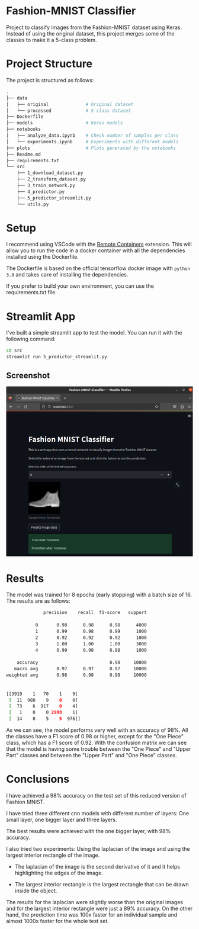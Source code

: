 # Fashion-MNIST Classifier

Project to classify images from the Fashion-MNIST dataset using Keras. Instead of using the original dataset, this project merges some of the classes to make it a 5-class problem.

# Project Structure

The project is structured as follows:

```bash
.
├── data
│   ├── original              # Original dataset
│   └── processed             # 5 class dataset
├── Dockerfile
├── models                    # Keras models
├── notebooks
│   ├── analyze_data.ipynb    # Check number of samples per class
│   └── experiments.ipynb     # Experiments with different models
├── plots                     # Plots generated by the notebooks
├── Readme.md
├── requirements.txt
└── src
    ├── 1_download_dataset.py
    ├── 2_transform_dataset.py
    ├── 3_train_network.py
    ├── 4_predictor.py
    ├── 5_predictor_streamlit.py
    └── utils.py
```

# Setup

I recommend using VSCode with the [Remote Containers](https://code.visualstudio.com/docs/remote/containers) extension. This will allow you to run the code in a docker container with all the dependencies installed using the Dockerfile.

The Dockerfile is based on the official tensorflow docker image with `python 3.8` and takes care of installing the dependencies.

If you prefer to build your own environment, you can use the requirements.txt file.

# Streamlit App

I've built a simple streamlit app to test the model. You can run it with the following command:

```bash
cd src
streamlit run 5_predictor_streamlit.py
```

## Screenshot

<img src="streamlit_screenshot.png">


# Results

The model was trained for 8 epochs (early stopping) with a batch size of 16. The results are as follows:

```bash
              precision    recall  f1-score   support

           0       0.98      0.98      0.98      4000
           1       0.99      0.98      0.99      1000
           2       0.92      0.92      0.92      1000
           3       1.00      1.00      1.00      3000
           4       0.99      0.98      0.98      1000

    accuracy                           0.98     10000
   macro avg       0.97      0.97      0.97     10000
weighted avg       0.98      0.98      0.98     10000


[[3919    1   70    1    9]
 [  11  980    9    0    0]
 [  73    6  917    0    4]
 [   1    0    0 2998    1]
 [  14    0    5    5  976]]
 ```

As we can see, the model performs very well with an accuracy of 98%. All the classes have a F1 score of 0.98 or higher, except for the "One Piece" class, which has a F1 score of 0.92. With the confusion matrix we can see that the model is having some trouble between the "One Piece" and "Upper Part" classes and between the "Upper Part" and "One Piece" classes.


# Conclusions

I have achieved a 98% accuracy on the test set of this reduced version of Fashion MNIST.

I have tried three different cnn models with different number of layers: One small layer, one bigger layer and three layers.

The best results were achieved with the one bigger layer, with 98% accuracy.

I also tried two experiments: Using the laplacian of the image and using the largest interior rectangle of the image.

- The laplacian of the image is the second derivative of it and it helps highlighting the edges of the image. 

- The largest interior rectangle is the largest rectangle that can be drawn inside the object.

The results for the laplacian were slightly worse than the original images and for the largest interior rectangle were just a 89% accuracy. On the other hand, the prediction time was 100x faster for an individual sample and almost 1000x faster for the whole test set.
